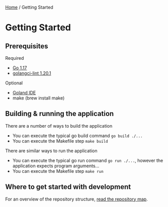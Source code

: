 [Home](../../README.md) / Getting Started
# Getting Started
 
## Prerequisites
Required
 -  [Go 1.17](https://golang.org/doc/install)
 -  [golangci-lint 1.20.1](https://github.com/golangci/golangci-lint#install)
 
 Optional
 -  [Goland IDE](https://www.jetbrains.com/go/download/)
 -  make (brew install make)

## Building & running the application
There are a number of ways to build the application

- You can execute the typical go build command `go build ./...`
- You can execute the Makefile step `make build`

There are similar ways to run the application
- You can execute the typical go run command `go run ./...`, however the application expects program arguments...
- You can execute the Makefile step `make run`

## Where to get started with development
For an overview of the repository structure, [read the repository map](repository-map.md).
